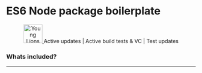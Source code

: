 # ES6 Node package boilerplate

<p align="center">
    <a href="https://younglions.pl/yl-qualityassurance/" target="_blank">
        <img src="https://younglions.pl/wp-content/uploads/2018/05/qa_active.png" width="50" alt="Young Lions Quality Assuranc - Active" />
    </a>
    Active updates | Active build tests & VC | Test updates
</p>  


### Whats included?
--- 
